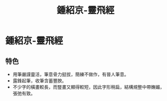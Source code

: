 ﻿---
title: '鍾紹京-靈飛經'
tags: ['鍾紹京', '墨跡', '楷書']
order: 8
---
# 鍾紹京-靈飛經

## 特色
* 用筆嚴謹靈活，筆意骨力挺拔，簡練不做作，有晉人筆意。
* 露鋒起筆，收筆含蓄豐腴。
* 不少字的橫畫較長，而豎畫又顯得較短，因此字形稍扁，結構規整中帶嫵媚，張弛有致。
